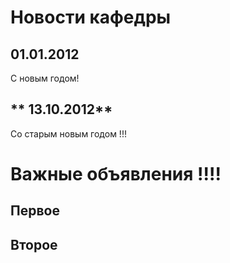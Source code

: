 <!--toc:2-->
# Новости кафедры

## **01.01.2012**

С новым годом!

## ** 13.10.2012**

Со старым новым годом !!!

# Важные объявления !!!!

## Первое

## Второе
